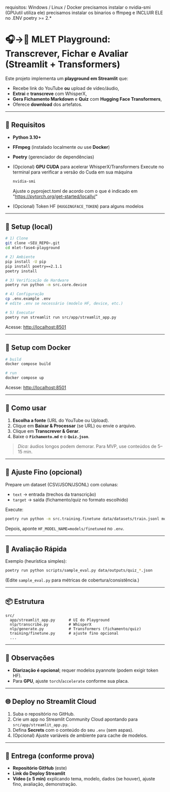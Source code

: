 requisitos: Windows / Linux / Docker
precisamos instalar o nvidia-smi (GPUutil utiliza ele)
precisamos instalar os binarios o ffmpeg e INCLUIR ELE no .ENV
poetry >= 2.*



# 🎧→📝 MLET Playground: Transcrever, Fichar e Avaliar (Streamlit + Transformers)

Este projeto implementa um **playground em Streamlit** que:
- Recebe link do YouTube **ou** upload de vídeo/áudio,
- **Extrai** e **transcreve** com WhisperX,
- **Gera Fichamento Markdown** e **Quiz** com **Hugging Face Transformers**,
- Oferece **download** dos artefatos.


---

## 🧰 Requisitos

- **Python 3.10+**
- **FFmpeg** (instalado localmente *ou* use **Docker**)
- **Poetry** (gerenciador de dependências)
- (Opcional) **GPU CUDA** para acelerar WhisperX/Transformers
  Execute no terminal para verificar a versão do Cuda em sua máquina
  ```bash
  nvidia-smi
  ```
  Ajuste o pyproject.toml de acordo com o que é indicado em "https://pytorch.org/get-started/locally/"

- (Opcional) Token HF (`HUGGINGFACE_TOKEN`) para alguns modelos

---

## 🚀 Setup (local)

```bash
# 1) Clone
git clone <SEU_REPO>.git
cd mlet-fase4-playground

# 2) Ambiente
pip install -U pip
pip install poetry==2.1.1
poetry install

# 3) Verificação de Hardware
poetry run python -m src.core.device

# 4) Configuração
cp .env.example .env
# edite .env se necessário (modelo HF, device, etc.)

# 5) Executar
poetry run streamlit run src/app/streamlit_app.py
```

Acesse: [http://localhost:8501](http://localhost:8501/)

---

## 🐳 Setup com Docker

```bash
# build
docker compose build

# run
docker compose up
```

Acesse: [http://localhost:8501](http://localhost:8501/)

---

## 🧪 Como usar

1. **Escolha a fonte** (URL do YouTube ou Upload).
2. Clique em **Baixar & Processar** (se URL) ou envie o arquivo.
3. Clique em **Transcrever & Gerar**.
4. Baixe o **`Fichamento.md`** e o **`Quiz.json`**.

> _Dica:_ áudios longos podem demorar. Para MVP, use conteúdos de 5–15 min.

---

## 🤖 Ajuste Fino (opcional)

Prepare um dataset (CSV/JSON/JSONL) com colunas:
- `text` → entrada (trechos da transcrição)
- `target` → saída (fichamento/quiz no formato escolhido)

Execute:

```bash
poetry run python -m src.training.finetune data/datasets/train.jsonl models/finetuned
```

Depois, aponte `HF_MODEL_NAME=models/finetuned` no `.env`.

---

## 🧪 Avaliação Rápida

Exemplo (heurística simples):

```bash
poetry run python scripts/sample_eval.py data/outputs/quiz_*.json
```

(Edite `sample_eval.py` para métricas de cobertura/consistência.)

---

## 📦 Estrutura

```
src/
  app/streamlit_app.py      # UI do Playground
  nlp/transcribe.py         # WhisperX
  nlp/generate.py           # Transformers (fichamento/quiz)
  training/finetune.py      # ajuste fino opcional
  ...
```

---

## 🔐 Observações

- **Diarização é opcional**; requer modelos pyannote (podem exigir token HF).
- Para **GPU**, ajuste `torch`/`accelerate` conforme sua placa.

---

## 🌐 Deploy no Streamlit Cloud

1. Suba o repositório no GitHub.
2. Crie um app no Streamlit Community Cloud apontando para `src/app/streamlit_app.py`.
3. Defina **Secrets** com o conteúdo do seu `.env` (sem aspas).
4. (Opcional) Ajuste variáveis de ambiente para cache de modelos.


---

## 📄 Entrega (conforme prova)

- **Repositório GitHub** (este)
- **Link do Deploy Streamlit**
- **Vídeo (≥ 5 min)** explicando tema, modelo, dados (se houver), ajuste fino, avaliação, demonstração.